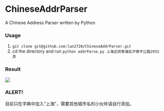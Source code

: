 
# ChineseAddrParser

A Chinese Address Parser written by Python


### Usage

 1. `git clone git@github.com:lan2720/ChineseAddrParser.git`
 2. cd the directory and run `python addrParse.py 上海近郊青浦区沪青平公路2933弄`



### Result

![](http://ww4.sinaimg.cn/large/901f9a6fjw1f19hknj5xbj20aa074q42.jpg)




### ALERT!
目前只在字典中加入"上海"，需要其他城市名的小伙伴请自行添加。

